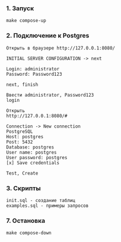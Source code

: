 ### 1. Запуск
```
make compose-up
```

### 2. Подключение к Postgres

```
Открыть в браузере http://127.0.0.1:8080/

INITIAL SERVER CONFIGURATION -> next

Login: administrator
Password: Password123

next, finish

Ввести administrator, Password123
login

Открыть
http://127.0.0.1:8080/#

Connection -> New connection
PostgreSQL
Host: postgres
Post: 5432
Database: postgres
User name: postgres
User password: postgres
[x] Save credentials

Test, Create
```

### 3. Скрипты

```
init.sql - создание таблиц
examples.sql - примеры запросов
```

### 7. Остановка
```
make compose-down
```
